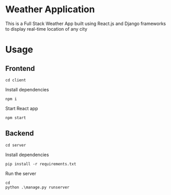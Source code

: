 # Weather Application

This is a Full Stack Weather App built using React.js and Django frameworks to display real-time location of any city

# Usage

## Frontend

```
cd client
```

Install dependencies

```
npm i
```

Start React app

```
npm start
```

## Backend

```
cd server
```

Install dependencies

```
pip install -r requirements.txt
```

Run the server

```
cd
python .\manage.py runserver
```

